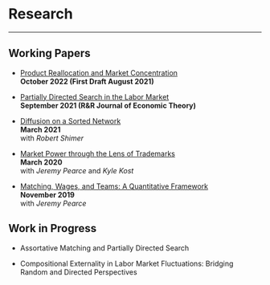 # Research
---

## Working Papers

* [Product Reallocation and Market Concentration](files/TM_PW(8).pdf) <br/>
**October 2022 (First Draft August 2021)**

* [Partially Directed Search in the Labor Market](files/LW-PDS.pdf) <br/>
**September 2021 (R&R Journal of Economic Theory)**

* [Diffusion on a Sorted Network](files/sorting_draft_mar.pdf)<br/>
**March 2021**<br/>
with *Robert Shimer* 

* [Market Power through the Lens of Trademarks](files/KPW_paper_032920.pdf)<br/>
**March 2020**<br/>
with *Jeremy Pearce* and *Kyle Kost*

* [Matching, Wages, and Teams: A Quantitative Framework](files/pearce_wu_optimal_teams_paper_111619.pdf)<br/>
**November 2019**<br/>
with *Jeremy Pearce* 



## Work in Progress

* Assortative Matching and Partially Directed Search 



* Compositional Externality in Labor Market Fluctuations: Bridging Random and Directed Perspectives 
